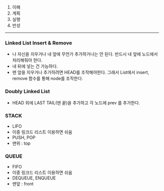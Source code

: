 1. 이해
2. 계획
3. 실행
4. 반성

---

### Linked List Insert & Remove
- 나 자신을 지우거나 내 앞에 무언가 추가하거나는 안 된다. 반드시 내 앞에 노드에서 처리해줘야 한다.
- 내 뒤에 넣는 건 가능하다.
- 맨 앞을 지우거나 추가하려면 HEAD를 조작해야한다. 그래서 List에서 insert, remove 함수를 통해 node를 조작한다.

### Doubly Linked List
- HEAD 외에 LAST TAIL(맨 끝)을 추가하고 각 노드에 prev 를 추가한다.

### STACK
- LIFO
- 이중 링크드 리스트 이용하면 쉬움
- PUSH, POP
- 맨위 : top

### QUEUE
- FIFO
- 이중 링크드 리스트 이용하면 쉬움
- DEQUEUE, ENQUEUE
- 맨앞 : front